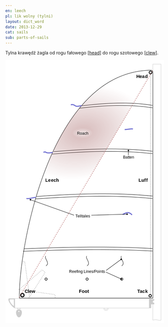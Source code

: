 ```yaml
---
en: leech
pl: lik wolny (tylni)
layout: dict_word
date: 2013-12-29
cat: sails
sub: parts-of-sails
---
```


Tylna krawędź żagla od rogu fałowego [[head](/dict/head.html)] do rogu szotowego [[clew](/dict/clew.html)]. 

![części żagla](/img/dict/parts_of_a_sail.png)
